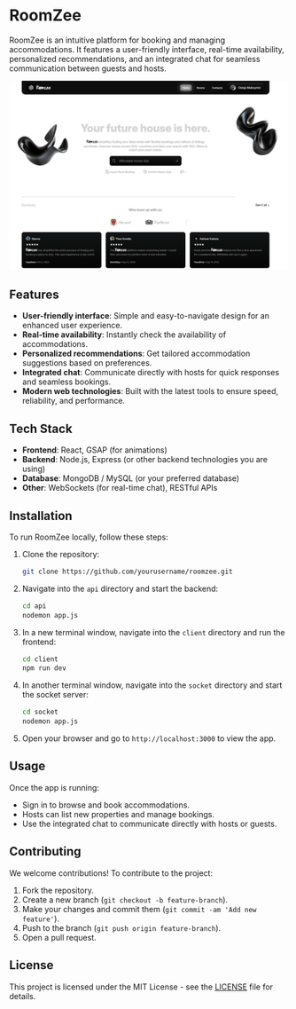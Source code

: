 
# RoomZee

RoomZee is an intuitive platform for booking and managing accommodations. It features a user-friendly interface, real-time availability, personalized recommendations, and an integrated chat for seamless communication between guests and hosts.


![RoomZee Preview](./client/public/doc-logo.jpg)

## Features

- **User-friendly interface**: Simple and easy-to-navigate design for an enhanced user experience.
- **Real-time availability**: Instantly check the availability of accommodations.
- **Personalized recommendations**: Get tailored accommodation suggestions based on preferences.
- **Integrated chat**: Communicate directly with hosts for quick responses and seamless bookings.
- **Modern web technologies**: Built with the latest tools to ensure speed, reliability, and performance.

## Tech Stack

- **Frontend**: React, GSAP (for animations)
- **Backend**: Node.js, Express (or other backend technologies you are using)
- **Database**: MongoDB / MySQL (or your preferred database)
- **Other**: WebSockets (for real-time chat), RESTful APIs

## Installation

To run RoomZee locally, follow these steps:

1. Clone the repository:

   ```bash
   git clone https://github.com/yourusername/roomzee.git
   ```

2. Navigate into the `api` directory and start the backend:

   ```bash
   cd api
   nodemon app.js
   ```

3. In a new terminal window, navigate into the `client` directory and run the frontend:

   ```bash
   cd client
   npm run dev
   ```

4. In another terminal window, navigate into the `socket` directory and start the socket server:

   ```bash
   cd socket
   nodemon app.js
   ```

5. Open your browser and go to `http://localhost:3000` to view the app.

## Usage

Once the app is running:

- Sign in to browse and book accommodations.
- Hosts can list new properties and manage bookings.
- Use the integrated chat to communicate directly with hosts or guests.

## Contributing

We welcome contributions! To contribute to the project:

1. Fork the repository.
2. Create a new branch (`git checkout -b feature-branch`).
3. Make your changes and commit them (`git commit -am 'Add new feature'`).
4. Push to the branch (`git push origin feature-branch`).
5. Open a pull request.

## License

This project is licensed under the MIT License - see the [LICENSE](LICENSE) file for details.
